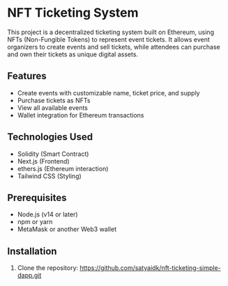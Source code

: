 # NFT Ticketing System

This project is a decentralized ticketing system built on Ethereum, using NFTs (Non-Fungible Tokens) to represent event tickets. It allows event organizers to create events and sell tickets, while attendees can purchase and own their tickets as unique digital assets.

## Features

- Create events with customizable name, ticket price, and supply
- Purchase tickets as NFTs
- View all available events
- Wallet integration for Ethereum transactions

## Technologies Used

- Solidity (Smart Contract)
- Next.js (Frontend)
- ethers.js (Ethereum interaction)
- Tailwind CSS (Styling)

## Prerequisites

- Node.js (v14 or later)
- npm or yarn
- MetaMask or another Web3 wallet

## Installation

1. Clone the repository: https://github.com/satyaidk/nft-ticketing-simple-dapp.git
